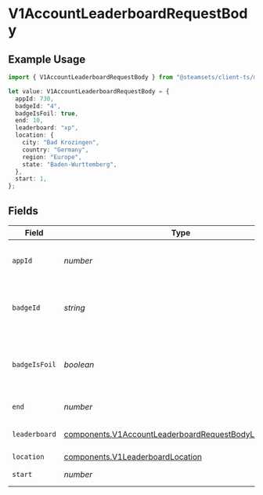 # V1AccountLeaderboardRequestBody

## Example Usage

```typescript
import { V1AccountLeaderboardRequestBody } from "@steamsets/client-ts/models/components";

let value: V1AccountLeaderboardRequestBody = {
  appId: 730,
  badgeId: "4",
  badgeIsFoil: true,
  end: 10,
  leaderboard: "xp",
  location: {
    city: "Bad Krozingen",
    country: "Germany",
    region: "Europe",
    state: "Baden-Wurttemberg",
  },
  start: 1,
};
```

## Fields

| Field                                                                                                                          | Type                                                                                                                           | Required                                                                                                                       | Description                                                                                                                    | Example                                                                                                                        |
| ------------------------------------------------------------------------------------------------------------------------------ | ------------------------------------------------------------------------------------------------------------------------------ | ------------------------------------------------------------------------------------------------------------------------------ | ------------------------------------------------------------------------------------------------------------------------------ | ------------------------------------------------------------------------------------------------------------------------------ |
| `appId`                                                                                                                        | *number*                                                                                                                       | :heavy_minus_sign:                                                                                                             | For a given app leaderboard, the app id                                                                                        | 730                                                                                                                            |
| `badgeId`                                                                                                                      | *string*                                                                                                                       | :heavy_minus_sign:                                                                                                             | For a given badge leaderboard, the steam badge id                                                                              | 4                                                                                                                              |
| `badgeIsFoil`                                                                                                                  | *boolean*                                                                                                                      | :heavy_minus_sign:                                                                                                             | For a given badge leaderboard, whether the badge is foil or not                                                                | true                                                                                                                           |
| `end`                                                                                                                          | *number*                                                                                                                       | :heavy_minus_sign:                                                                                                             | The end index                                                                                                                  | 10                                                                                                                             |
| `leaderboard`                                                                                                                  | [components.V1AccountLeaderboardRequestBodyLeaderboard](../../models/components/v1accountleaderboardrequestbodyleaderboard.md) | :heavy_check_mark:                                                                                                             | The leaderboard to get                                                                                                         | xp                                                                                                                             |
| `location`                                                                                                                     | [components.V1LeaderboardLocation](../../models/components/v1leaderboardlocation.md)                                           | :heavy_minus_sign:                                                                                                             | N/A                                                                                                                            |                                                                                                                                |
| `start`                                                                                                                        | *number*                                                                                                                       | :heavy_minus_sign:                                                                                                             | The start index                                                                                                                | 1                                                                                                                              |